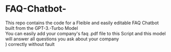 # FAQ-Chatbot-

This repo contains the code for a Fleible and easily editable FAQ Chatbot built from the GPT-3.-Turbo Model <br> 
You can easily add your company's faq .pdf file to this Script and this model will answer all questions you ask about your company  <br> )
correctly without fault 
